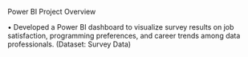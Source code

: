 Power BI Project Overview 

•	Developed a Power BI dashboard to visualize survey results on job satisfaction, programming preferences, and career trends among data professionals. (Dataset: Survey Data)
